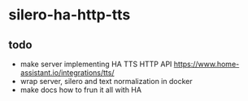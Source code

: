 # silero-ha-http-tts

## todo

* make server implementing HA TTS HTTP API https://www.home-assistant.io/integrations/tts/
* wrap server, silero and text normalization in docker
* make docs how to frun it all with HA
